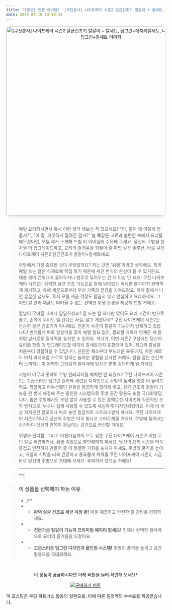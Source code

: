 ```yaml
---
title: "[광고] 인생 아이템! '[쿠진본사] 나이프케어 시즌2 살균건조기 칼갈이 + 칼세트, 딥그린+에지리칼세트, 나이프케어 시즌2 딥그린+칼세트'을(를) 만나보세요."
date: 2025-09-10 23:10:33
---
```


<div align="center">
    <a href="https://link.coupang.com/re/AFFSDP?lptag=AF8916626&pageKey=8443994403&itemId=24426314316&vendorItemId=90877315073&traceid=V0-153-e1eae9e923884675&clickBeacon=4f2a9070-8e9b-11f0-b2fa-62d7790816d0%7E3&requestid=20250911081014755023555358&token=31850C%7CMIXED" target="_blank">
        <img src="https://ads-partners.coupang.com/image1/uFaGN6UffXG9NGONuBCGpTGVQ9WCeYLcthvhOEcaetylHyHOP_eywUv6cJlmTfpFousRYTKs8b-I5BwoNWQu9zCcPe_GT5JmCwZPV1HpzyUo2i2t0Y5vNV148PFhZPBL9FevUQwU7xoy4QiXlD5L7lD8JsHbtZSoPVYVog1Bgmv3Dx_o4ZjhUwInurnCYhUOn37rixjyXxFXYHcDIWFCIBXLk3scbt4MrEaVSsq_UIDGtMmSEeTZtuLW4nWACT9dEersVWJquhRt6O62pDI0vRS4fPLIvTr4r1n0tZhloHNX3hZRZUcWNpY=" alt="[쿠진본사] 나이프케어 시즌2 살균건조기 칼갈이 + 칼세트, 딥그린+에지리칼세트, 나이프케어 시즌2 딥그린+칼세트 이미지" width="600" style="max-width: 100%; height: auto; border-radius: 12px; border: 1px solid #e0e0e0; box-shadow: 0 4px 8px rgba(0,0,0,0.1);">
    </a>
</div>
<br>

> 매일 요리하시면서 혹시 이런 생각 해보신 적 있으세요? "아, 칼이 왜 이렇게 안 들지?", "이 칼, 깨끗하게 말려진 걸까?" 늘 똑같은 고민과 불편함 속에서 요리를 해오셨다면, 오늘 제가 소개해 드릴 이 아이템에 주목해 주세요. 당신의 주방을 한 차원 더 업그레이드하고, 요리의 즐거움을 되찾아 줄 마법 같은 솔루션, 바로 쿠진 나이프케어 시즌2 살균건조기 칼갈이+칼세트예요.

> 주방에서 가장 중요한 것이 무엇일까요? 저는 단연 '위생'이라고 생각해요. 특히 매일 쓰는 칼은 식재료에 직접 닿기 때문에 세균 번식의 온상이 될 수 있거든요. 대충 씻어 건조대에 꽂아두거나 행주로 닦아두는 건 더 이상 안 돼요! 쿠진 나이프케어 시즌2는 강력한 살균 건조 기능으로 칼에 남아있는 미세한 물기까지 완벽하게 제거하고, 유해 세균으로부터 우리 가족의 건강을 지켜드려요. 이제 칼에서 나던 꿉꿉한 냄새도, 혹시 모를 세균 걱정도 말끔히 잊고 안심하고 요리하세요. 그 어떤 칼 관리 제품도 따라올 수 없는 완벽한 위생 환경을 제공해 드릴 거예요.

> 칼날이 무뎌질 때마다 답답하셨죠? 잘 드는 칼 하나만 있어도 요리 시간이 반으로 줄고, 손목에 무리도 덜 간다는 사실, 알고 계셨나요? 쿠진 나이프케어 시즌2는 단순한 살균 건조기가 아니에요. 전문가 수준의 칼갈이 기능까지 탑재하고 있답니다! 번거롭게 따로 칼갈이를 찾아 헤맬 필요 없이, 필요할 때마다 언제든 새 칼처럼 날카로운 절삭력을 유지할 수 있어요. 게다가, 이번 시즌2 구성에는 당신의 요리를 한층 더 업그레이드할 에지리 칼세트까지 포함되어 있어, 최고의 칼날을 처음부터 경험하실 수 있답니다. 단단한 채소부터 부드러운 육류까지, 어떤 재료도 마치 버터처럼 스르륵 잘리는 놀라운 경험을 선사할 거예요. 칼을 잡는 순간부터 느껴지는 이 완벽한 그립감과 절삭력에 당신은 분명 감탄하게 될 거예요.

> 기능이 아무리 좋아도 주방 인테리어를 해치면 안 되겠죠? 쿠진 나이프케어 시즌2는 고급스러운 딥그린 컬러와 세련된 디자인으로 주방의 품격을 한층 더 높여드려요. 복잡하고 어수선했던 칼들을 깔끔하게 정리해 주고, 살균 건조와 칼갈이 기능을 한 번에 해결해 주는 올인원 시스템으로 주방 공간 활용도 또한 극대화했답니다. 좁은 주방에서도 부담 없이 사용할 수 있는 콤팩트한 사이즈와 직관적인 조작 방식으로, 누구나 쉽게 사용할 수 있도록 세심하게 디자인되었어요. 이제 더 이상 지저분한 칼꽂이나 따로 놓인 칼갈이로 스트레스받지 마세요. 쿠진 나이프케어 시즌2 하나로 당신의 주방은 더욱 빛나고 스마트해질 거예요. 주방에 들어서는 순간마다 당신의 안목이 돋보이는 공간으로 변신할 거예요.

> 위생과 편리함, 그리고 아름다움까지 모두 갖춘 쿠진 나이프케어 시즌2! 이젠 무딘 칼로 씨름하거나, 위생 걱정으로 불안해하지 마세요. 당신의 요리 시간을 더욱 즐겁고 안전하게 만들어 줄 이 특별한 기회를 놓치지 마세요. 주방의 품격을 높이고, 매일의 식탁을 더욱 건강하고 풍요롭게 채워줄 쿠진 나이프케어 시즌2, 지금 바로 당신의 주방으로 초대해 보세요. 후회하지 않으실 거예요!

> ---

> **[


> ### 이 상품을 선택해야 하는 이유
> - ]**
> - *   **완벽 살균 건조로 세균 걱정 끝!** 매일 깨끗하고 안전한 칼 관리를 경험하세요.
> - *   **전문가급 칼갈이 기능과 프리미엄 에지리 칼세트!** 언제나 완벽한 절삭력으로 요리의 즐거움을 되찾아요.
> - *   **고급스러운 딥그린 디자인과 올인원 시스템!** 주방의 품격을 높이고 공간 활용도를 극대화해요.


<br>

<div align="center">
  <p>이 상품이 궁금하시다면 아래 버튼을 눌러 확인해 보세요!</p>
  <a href="https://link.coupang.com/re/AFFSDP?lptag=AF8916626&pageKey=8443994403&itemId=24426314316&vendorItemId=90877315073&traceid=V0-153-e1eae9e923884675&clickBeacon=4f2a9070-8e9b-11f0-b2fa-62d7790816d0%7E3&requestid=20250911081014755023555358&token=31850C%7CMIXED" target="_blank">
    <img src="https://img.shields.io/badge/지금 바로 구매하기-FF5722?style=for-the-badge&logo=coupa&logoColor=white" alt="구매하기 버튼">
  </a>
</div>

이 포스팅은 쿠팡 파트너스 활동의 일환으로, 이에 따른 일정액의 수수료를 제공받습니다.
